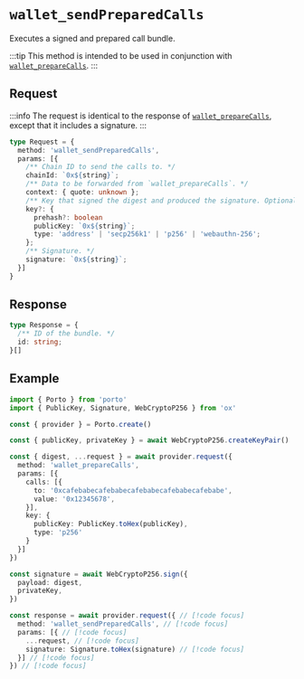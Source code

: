 # `wallet_sendPreparedCalls`

Executes a signed and prepared call bundle.

:::tip
This method is intended to be used in conjunction with [`wallet_prepareCalls`](/sdk/rpc/wallet_prepareCalls).
:::

## Request

:::info
The request is identical to the response of [`wallet_prepareCalls`](/sdk/rpc/wallet_prepareCalls), except that it includes a signature.
:::

```ts
type Request = {
  method: 'wallet_sendPreparedCalls',
  params: [{
    /** Chain ID to send the calls to. */
    chainId: `0x${string}`;
    /** Data to be forwarded from `wallet_prepareCalls`. */
    context: { quote: unknown };
    /** Key that signed the digest and produced the signature. Optional when using EOA accounts with built-in signing. */
    key?: {
      prehash?: boolean
      publicKey: `0x${string}`;
      type: 'address' | 'secp256k1' | 'p256' | 'webauthn-256';
    };
    /** Signature. */
    signature: `0x${string}`;
  }]
}
```

## Response

```ts
type Response = {
  /** ID of the bundle. */
  id: string;
}[]
```

## Example

```ts twoslash
import { Porto } from 'porto'
import { PublicKey, Signature, WebCryptoP256 } from 'ox'

const { provider } = Porto.create()

const { publicKey, privateKey } = await WebCryptoP256.createKeyPair()

const { digest, ...request } = await provider.request({
  method: 'wallet_prepareCalls',
  params: [{
    calls: [{
      to: '0xcafebabecafebabecafebabecafebabecafebabe',
      value: '0x12345678',
    }],
    key: {
      publicKey: PublicKey.toHex(publicKey),
      type: 'p256'
    }
  }]
})

const signature = await WebCryptoP256.sign({
  payload: digest,
  privateKey,
})

const response = await provider.request({ // [!code focus]
  method: 'wallet_sendPreparedCalls', // [!code focus]
  params: [{ // [!code focus]
    ...request, // [!code focus]
    signature: Signature.toHex(signature) // [!code focus]
  }] // [!code focus]
}) // [!code focus]
```
